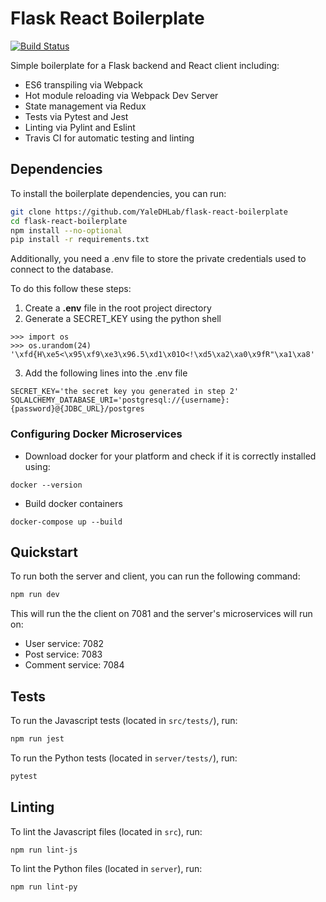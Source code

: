 # Flask React Boilerplate

[![Build Status](https://travis-ci.org/YaleDHLab/flask-react-boilerplate.svg?branch=master)](https://travis-ci.org/YaleDHLab/flask-react-boilerplate)

Simple boilerplate for a Flask backend and React client including:

* ES6 transpiling via Webpack
* Hot module reloading via Webpack Dev Server
* State management via Redux
* Tests via Pytest and Jest
* Linting via Pylint and Eslint
* Travis CI for automatic testing and linting

## Dependencies

To install the boilerplate dependencies, you can run:

```bash
git clone https://github.com/YaleDHLab/flask-react-boilerplate
cd flask-react-boilerplate
npm install --no-optional
pip install -r requirements.txt
```

Additionally, you need a .env file to store the private credentials used to connect to the database.

To do this follow these steps:

1. Create a **.env** file in the root project directory
2. Generate a SECRET_KEY using the python shell

```
>>> import os
>>> os.urandom(24)
'\xfd{H\xe5<\x95\xf9\xe3\x96.5\xd1\x01O<!\xd5\xa2\xa0\x9fR"\xa1\xa8'
```

3. Add the following lines into the .env file

```
SECRET_KEY='the secret key you generated in step 2'
SQLALCHEMY_DATABASE_URI='postgresql://{username}:{password}@{JDBC_URL}/postgres
```

### Configuring Docker Microservices

*  Download docker for your platform and check if it is correctly installed using:

```
docker --version
``` 

* Build docker containers

```
docker-compose up --build
```

## Quickstart

To run both the server and client, you can run the following command:

```bash
npm run dev
```

This will run the the client on 7081 and the server's microservices will run on:

* User service: 7082
* Post service: 7083
* Comment service: 7084

## Tests

To run the Javascript tests (located in `src/tests/`), run:

```bash
npm run jest
```

To run the Python tests (located in `server/tests/`), run:

```bash
pytest
```

## Linting

To lint the Javascript files (located in `src`), run:

```bash
npm run lint-js
```

To lint the Python files (located in `server`), run:

```bash
npm run lint-py
```
